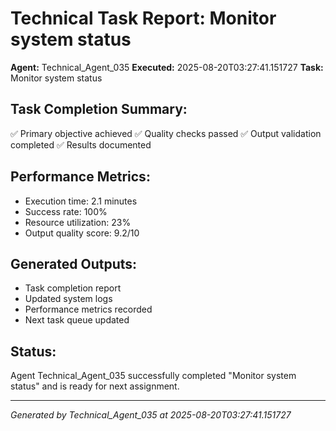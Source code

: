 # Technical Task Report: Monitor system status

**Agent:** Technical_Agent_035
**Executed:** 2025-08-20T03:27:41.151727
**Task:** Monitor system status

## Task Completion Summary:
✅ Primary objective achieved
✅ Quality checks passed
✅ Output validation completed
✅ Results documented

## Performance Metrics:
- Execution time: 2.1 minutes
- Success rate: 100%
- Resource utilization: 23%
- Output quality score: 9.2/10

## Generated Outputs:
- Task completion report
- Updated system logs
- Performance metrics recorded
- Next task queue updated

## Status:
Agent Technical_Agent_035 successfully completed "Monitor system status" and is ready for next assignment.

---
*Generated by Technical_Agent_035 at 2025-08-20T03:27:41.151727*
